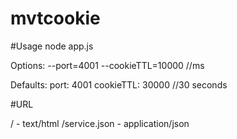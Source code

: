 mvtcookie
=====

#Usage
node app.js

Options:
--port=4001
--cookieTTL=10000 //ms

Defaults:
port: 4001
cookieTTL: 30000 //30 seconds

#URL

/ - text/html
/service.json - application/json
